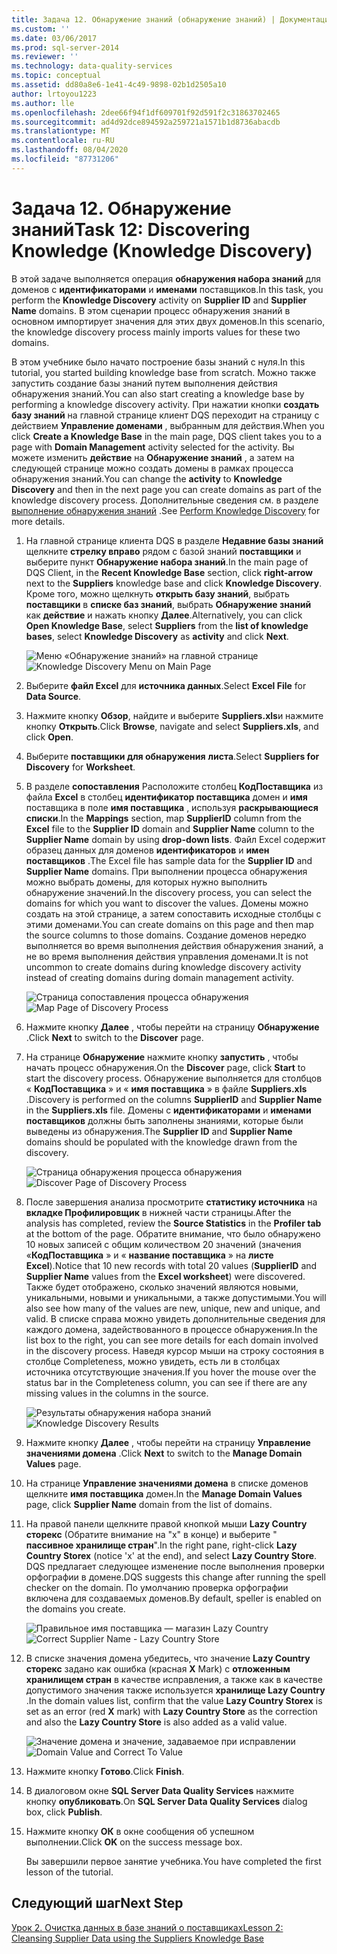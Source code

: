 ```yaml
---
title: Задача 12. Обнаружение знаний (обнаружение знаний) | Документация Майкрософт
ms.custom: ''
ms.date: 03/06/2017
ms.prod: sql-server-2014
ms.reviewer: ''
ms.technology: data-quality-services
ms.topic: conceptual
ms.assetid: dd80a8e6-1e41-4c49-9898-02b1d2505a10
author: lrtoyou1223
ms.author: lle
ms.openlocfilehash: 2dee66f94f1df609701f92d591f2c31863702465
ms.sourcegitcommit: ad4d92dce894592a259721a1571b1d8736abacdb
ms.translationtype: MT
ms.contentlocale: ru-RU
ms.lasthandoff: 08/04/2020
ms.locfileid: "87731206"
---
```

# <a name="task-12-discovering-knowledge-knowledge-discovery"></a><span data-ttu-id="b619f-102">Задача 12. Обнаружение знаний</span><span class="sxs-lookup"><span data-stu-id="b619f-102">Task 12: Discovering Knowledge (Knowledge Discovery)</span></span>
  <span data-ttu-id="b619f-103">В этой задаче выполняется операция **обнаружения набора знаний** для доменов с **идентификаторами** и **именами** поставщиков.</span><span class="sxs-lookup"><span data-stu-id="b619f-103">In this task, you perform the **Knowledge Discovery** activity on **Supplier ID** and **Supplier Name** domains.</span></span> <span data-ttu-id="b619f-104">В этом сценарии процесс обнаружения знаний в основном импортирует значения для этих двух доменов.</span><span class="sxs-lookup"><span data-stu-id="b619f-104">In this scenario, the knowledge discovery process mainly imports values for these two domains.</span></span>  
  
 <span data-ttu-id="b619f-105">В этом учебнике было начато построение базы знаний с нуля.</span><span class="sxs-lookup"><span data-stu-id="b619f-105">In this tutorial, you started building knowledge base from scratch.</span></span> <span data-ttu-id="b619f-106">Можно также запустить создание базы знаний путем выполнения действия обнаружения знаний.</span><span class="sxs-lookup"><span data-stu-id="b619f-106">You can also start creating a knowledge base by performing a knowledge discovery activity.</span></span> <span data-ttu-id="b619f-107">При нажатии кнопки **создать базу знаний** на главной странице клиент DQS переходит на страницу с действием **Управление доменами** , выбранным для действия.</span><span class="sxs-lookup"><span data-stu-id="b619f-107">When you click **Create a Knowledge Base** in the main page, DQS client takes you to a page with **Domain Management** activity selected for the activity.</span></span> <span data-ttu-id="b619f-108">Вы можете изменить **действие** на **Обнаружение знаний** , а затем на следующей странице можно создать домены в рамках процесса обнаружения знаний.</span><span class="sxs-lookup"><span data-stu-id="b619f-108">You can change the **activity** to **Knowledge Discovery** and then in the next page you can create domains as part of the knowledge discovery process.</span></span> <span data-ttu-id="b619f-109">Дополнительные сведения см. в разделе [выполнение обнаружения знаний](https://msdn.microsoft.com/library/hh510398.aspx) .</span><span class="sxs-lookup"><span data-stu-id="b619f-109">See [Perform Knowledge Discovery](https://msdn.microsoft.com/library/hh510398.aspx) for more details.</span></span>  
  
1.  <span data-ttu-id="b619f-110">На главной странице клиента DQS в разделе **Недавние базы знаний** щелкните **стрелку вправо** рядом с базой знаний **поставщики** и выберите пункт **Обнаружение набора знаний**.</span><span class="sxs-lookup"><span data-stu-id="b619f-110">In the main page of DQS Client, in the **Recent Knowledge Base** section, click **right-arrow** next to the **Suppliers** knowledge base and click **Knowledge Discovery**.</span></span> <span data-ttu-id="b619f-111">Кроме того, можно щелкнуть **открыть базу знаний**, выбрать **поставщики** в **списке баз знаний**, выбрать **Обнаружение знаний** как **действие** и нажать кнопку **Далее**.</span><span class="sxs-lookup"><span data-stu-id="b619f-111">Alternatively, you can click **Open Knowledge Base**, select **Suppliers** from the **list of knowledge bases**, select **Knowledge Discovery** as **activity** and click **Next**.</span></span>  
  
     <span data-ttu-id="b619f-112">![Меню «Обнаружение знаний» на главной странице](../../2014/tutorials/media/et-discoveringknowledge-01.jpg "Меню «Обнаружение знаний» на главной странице")</span><span class="sxs-lookup"><span data-stu-id="b619f-112">![Knowledge Discovery Menu on Main Page](../../2014/tutorials/media/et-discoveringknowledge-01.jpg "Knowledge Discovery Menu on Main Page")</span></span>  
  
2.  <span data-ttu-id="b619f-113">Выберите **файл Excel** для **источника данных**.</span><span class="sxs-lookup"><span data-stu-id="b619f-113">Select **Excel File** for **Data Source**.</span></span>  
  
3.  <span data-ttu-id="b619f-114">Нажмите кнопку **Обзор**, найдите и выберите **Suppliers.xls**и нажмите кнопку **Открыть**.</span><span class="sxs-lookup"><span data-stu-id="b619f-114">Click **Browse**, navigate and select **Suppliers.xls**, and click **Open**.</span></span>  
  
4.  <span data-ttu-id="b619f-115">Выберите **поставщики для обнаружения** **листа**.</span><span class="sxs-lookup"><span data-stu-id="b619f-115">Select **Suppliers for Discovery** for **Worksheet**.</span></span>  
  
5.  <span data-ttu-id="b619f-116">В разделе **сопоставления** Расположите столбец **КодПоставщика** из файла **Excel** в столбец **идентификатор поставщика** домен и **имя** поставщика в поле **имя поставщика** , используя **раскрывающиеся списки**.</span><span class="sxs-lookup"><span data-stu-id="b619f-116">In the **Mappings** section, map **SupplierID** column from the **Excel** file to the **Supplier ID** domain and **Supplier Name** column to the **Supplier Name** domain by using **drop-down lists**.</span></span> <span data-ttu-id="b619f-117">Файл Excel содержит образец данных для доменов **идентификаторов** и **имен поставщиков** .</span><span class="sxs-lookup"><span data-stu-id="b619f-117">The Excel file has sample data for the **Supplier ID** and **Supplier Name** domains.</span></span> <span data-ttu-id="b619f-118">При выполнении процесса обнаружения можно выбрать домены, для которых нужно выполнить обнаружение значений.</span><span class="sxs-lookup"><span data-stu-id="b619f-118">In the discovery process, you can select the domains for which you want to discover the values.</span></span> <span data-ttu-id="b619f-119">Домены можно создать на этой странице, а затем сопоставить исходные столбцы с этими доменами.</span><span class="sxs-lookup"><span data-stu-id="b619f-119">You can create domains on this page and then map the source columns to those domains.</span></span> <span data-ttu-id="b619f-120">Создание доменов нередко выполняется во время выполнения действия обнаружения знаний, а не во время выполнения действия управления доменами.</span><span class="sxs-lookup"><span data-stu-id="b619f-120">It is not uncommon to create domains during knowledge discovery activity instead of creating domains during domain management activity.</span></span>  
  
     <span data-ttu-id="b619f-121">![Страница сопоставления процесса обнаружения](../../2014/tutorials/media/et-discoveringknowledge-02.jpg "Страница сопоставления процесса обнаружения")</span><span class="sxs-lookup"><span data-stu-id="b619f-121">![Map Page of Discovery Process](../../2014/tutorials/media/et-discoveringknowledge-02.jpg "Map Page of Discovery Process")</span></span>  
  
6.  <span data-ttu-id="b619f-122">Нажмите кнопку **Далее** , чтобы перейти на страницу **Обнаружение** .</span><span class="sxs-lookup"><span data-stu-id="b619f-122">Click **Next** to switch to the **Discover** page.</span></span>  
  
7.  <span data-ttu-id="b619f-123">На странице **Обнаружение** нажмите кнопку **запустить** , чтобы начать процесс обнаружения.</span><span class="sxs-lookup"><span data-stu-id="b619f-123">On the **Discover** page, click **Start** to start the discovery process.</span></span> <span data-ttu-id="b619f-124">Обнаружение выполняется для столбцов « **КодПоставщика** » и « **имя поставщика** » в файле **Suppliers.xls** .</span><span class="sxs-lookup"><span data-stu-id="b619f-124">Discovery is performed on the columns **SupplierID** and **Supplier Name** in the **Suppliers.xls** file.</span></span> <span data-ttu-id="b619f-125">Домены с **идентификаторами** и **именами поставщиков** должны быть заполнены знаниями, которые были выведены из обнаружения.</span><span class="sxs-lookup"><span data-stu-id="b619f-125">The **Supplier ID** and **Supplier Name** domains should be populated with the knowledge drawn from the discovery.</span></span>  
  
     <span data-ttu-id="b619f-126">![Страница обнаружения процесса обнаружения](../../2014/tutorials/media/et-discoveringknowledge-03.jpg "Страница обнаружения процесса обнаружения")</span><span class="sxs-lookup"><span data-stu-id="b619f-126">![Discover Page of Discovery Process](../../2014/tutorials/media/et-discoveringknowledge-03.jpg "Discover Page of Discovery Process")</span></span>  
  
8.  <span data-ttu-id="b619f-127">После завершения анализа просмотрите **статистику источника** на **вкладке Профилировщик** в нижней части страницы.</span><span class="sxs-lookup"><span data-stu-id="b619f-127">After the analysis has completed, review the **Source Statistics** in the **Profiler tab** at the bottom of the page.</span></span> <span data-ttu-id="b619f-128">Обратите внимание, что было обнаружено 10 новых записей с общим количеством 20 значений (значения «**КодПоставщика** » и « **название поставщика** » на **листе Excel**).</span><span class="sxs-lookup"><span data-stu-id="b619f-128">Notice that 10 new records with total 20 values (**SupplierID** and **Supplier Name** values from the **Excel worksheet**) were discovered.</span></span> <span data-ttu-id="b619f-129">Также будет отображено, сколько значений являются новыми, уникальными, новыми и уникальными, а также допустимыми.</span><span class="sxs-lookup"><span data-stu-id="b619f-129">You will also see how many of the values are new, unique, new and unique, and valid.</span></span> <span data-ttu-id="b619f-130">В списке справа можно увидеть дополнительные сведения для каждого домена, задействованного в процессе обнаружения.</span><span class="sxs-lookup"><span data-stu-id="b619f-130">In the list box to the right, you can see more details for each domain involved in the discovery process.</span></span> <span data-ttu-id="b619f-131">Наведя курсор мыши на строку состояния в столбце Completeness, можно увидеть, есть ли в столбцах источника отсутствующие значения.</span><span class="sxs-lookup"><span data-stu-id="b619f-131">If you hover the mouse over the status bar in the Completeness column, you can see if there are any missing values in the columns in the source.</span></span>  
  
     <span data-ttu-id="b619f-132">![Результаты обнаружения набора знаний](../../2014/tutorials/media/et-discoveringknowledge-04.jpg "Результаты обнаружения набора знаний")</span><span class="sxs-lookup"><span data-stu-id="b619f-132">![Knowledge Discovery Results](../../2014/tutorials/media/et-discoveringknowledge-04.jpg "Knowledge Discovery Results")</span></span>  
  
9. <span data-ttu-id="b619f-133">Нажмите кнопку **Далее** , чтобы перейти на страницу **Управление значениями домена** .</span><span class="sxs-lookup"><span data-stu-id="b619f-133">Click **Next** to switch to the **Manage Domain Values** page.</span></span>  
  
10. <span data-ttu-id="b619f-134">На странице **Управление значениями домена** в списке доменов щелкните **имя поставщика** домен.</span><span class="sxs-lookup"><span data-stu-id="b619f-134">In the **Manage Domain Values** page, click **Supplier Name** domain from the list of domains.</span></span>  
  
11. <span data-ttu-id="b619f-135">На правой панели щелкните правой кнопкой мыши **Lazy Country сторекс** (Обратите внимание на "x" в конце) и выберите " **пассивное хранилище стран**".</span><span class="sxs-lookup"><span data-stu-id="b619f-135">In the right pane, right-click **Lazy Country Storex** (notice 'x' at the end), and select **Lazy Country Store**.</span></span> <span data-ttu-id="b619f-136">DQS предлагает следующее изменение после выполнения проверки орфографии в домене.</span><span class="sxs-lookup"><span data-stu-id="b619f-136">DQS suggests this change after running the spell checker on the domain.</span></span> <span data-ttu-id="b619f-137">По умолчанию проверка орфографии включена для создаваемых доменов.</span><span class="sxs-lookup"><span data-stu-id="b619f-137">By default, speller is enabled on the domains you create.</span></span>  
  
     <span data-ttu-id="b619f-138">![Правильное имя поставщика — магазин Lazy Country](../../2014/tutorials/media/et-discoveringknowledge-05.jpg "Правильное имя поставщика — магазин Lazy Country")</span><span class="sxs-lookup"><span data-stu-id="b619f-138">![Correct Supplier Name - Lazy Country Store](../../2014/tutorials/media/et-discoveringknowledge-05.jpg "Correct Supplier Name - Lazy Country Store")</span></span>  
  
12. <span data-ttu-id="b619f-139">В списке значения домена убедитесь, что значение **Lazy Country сторекс** задано как ошибка (красная **X** Mark) с **отложенным хранилищем стран** в качестве исправления, а также как в качестве допустимого значения также используется **хранилище Lazy Country** .</span><span class="sxs-lookup"><span data-stu-id="b619f-139">In the domain values list, confirm that the value **Lazy Country Storex** is set as an error (red **X** mark) with **Lazy Country Store** as the correction and also the **Lazy Country Store** is also added as a valid value.</span></span>  
  
     <span data-ttu-id="b619f-140">![Значение домена и значение, задаваемое при исправлении](../../2014/tutorials/media/et-discoveringknowledge-06.jpg "Значение домена и значение, задаваемое при исправлении")</span><span class="sxs-lookup"><span data-stu-id="b619f-140">![Domain Value and Correct To Value](../../2014/tutorials/media/et-discoveringknowledge-06.jpg "Domain Value and Correct To Value")</span></span>  
  
13. <span data-ttu-id="b619f-141">Нажмите кнопку **Готово**.</span><span class="sxs-lookup"><span data-stu-id="b619f-141">Click **Finish**.</span></span>  
  
14. <span data-ttu-id="b619f-142">В диалоговом окне **SQL Server Data Quality Services** нажмите кнопку **опубликовать**.</span><span class="sxs-lookup"><span data-stu-id="b619f-142">On **SQL Server Data Quality Services** dialog box, click **Publish**.</span></span>  
  
15. <span data-ttu-id="b619f-143">Нажмите кнопку **ОК** в окне сообщения об успешном выполнении.</span><span class="sxs-lookup"><span data-stu-id="b619f-143">Click **OK** on the success message box.</span></span>  
  
     <span data-ttu-id="b619f-144">Вы завершили первое занятие учебника.</span><span class="sxs-lookup"><span data-stu-id="b619f-144">You have completed the first lesson of the tutorial.</span></span>  
  
## <a name="next-step"></a><span data-ttu-id="b619f-145">Следующий шаг</span><span class="sxs-lookup"><span data-stu-id="b619f-145">Next Step</span></span>  
 [<span data-ttu-id="b619f-146">Урок 2. Очистка данных в базе знаний о поставщиках</span><span class="sxs-lookup"><span data-stu-id="b619f-146">Lesson 2: Cleansing Supplier Data using the Suppliers Knowledge Base</span></span>](../../2014/tutorials/lesson-2-cleansing-supplier-data-using-the-suppliers-knowledge-base.md)  
  
  
